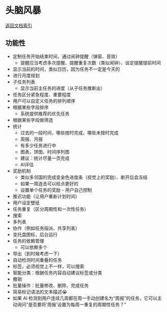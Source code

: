 # 头脑风暴

[返回文档索引](../../README.md)

## 功能性

- 定制任务开始结束时间，通过闹钟提醒（弹窗、音效）
  - 提醒应当考虑多次提醒、提醒重复次数（类似闹钟）、设定提醒提前时间
- 显示当前的时间，类似日历，因为任务不一定是今天的
- 进行月度规划
- 子任务列表
  - 显示当前主任务的进度（从子任务推断出）
- 任务区分紧急程度、重要程度
- 用户可以自定义任务的排列顺序
- 根据某些字段排序
  - 系统提供推荐的优先任务
- 根据某些字段做筛选
- 统计
  - 过去的一段时间，哪些按时完成、哪些未按时完成
  - 周报、月报
  - 有多少任务进行中
  - 图表，饼图、时间序列图
  - 建议：统计尽量一页完成
  - AI评估
- 奖励机制
  - 类似多邻国的完成变金色进度条（视觉上的奖励）、断开后会冻结
  - 如果一周连击可以给点更好的
  - 设置单个任务的奖励 - 用户自己控制
- 推迟功能（让用户重新计划时间）
- 用户设定壁纸
- 任务重复（区分周期性和一次性任务）
- 搜索
- 多列表
- 协作（例如任务指派、共享列表）
- 变托盘图标，后台运行
- 任务的依赖管理
  - 可以依赖多个
- 导出（到时候考虑一下）
- 自动检测时间重叠的任务
- 标签，必须视觉上不一样，可以搜索
- 智能分类：根据任务内容自动建议标签或分类
- 撤销
- 批量操作：批量修改、删除、完成任务
- 简易标记语法的文本描述😭
- 如果 AI 检测到用户连续几周都在周一手动创建名为“周报”的任务，它可以主动询问“是否要将‘周报’设置为每周一重复的周期性任务？”
